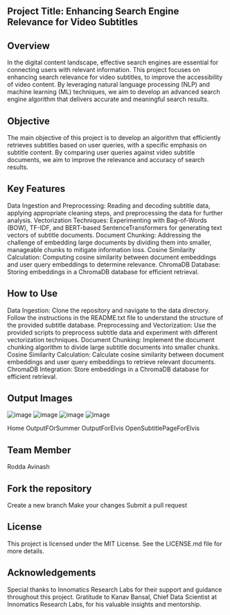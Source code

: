 ## Project Title: Enhancing Search Engine Relevance for Video Subtitles
## Overview
In the digital content landscape, effective search engines are essential for connecting users with relevant information. This project focuses on enhancing search relevance for video subtitles, to improve the accessibility of video content. By leveraging natural language processing (NLP) and machine learning (ML) techniques, we aim to develop an advanced search engine algorithm that delivers accurate and meaningful search results.

## Objective
The main objective of this project is to develop an algorithm that efficiently retrieves subtitles based on user queries, with a specific emphasis on subtitle content. By comparing user queries against video subtitle documents, we aim to improve the relevance and accuracy of search results.

## Key Features
Data Ingestion and Preprocessing: Reading and decoding subtitle data, applying appropriate cleaning steps, and preprocessing the data for further analysis. Vectorization Techniques: Experimenting with Bag-of-Words (BOW), TF-IDF, and BERT-based SentenceTransformers for generating text vectors of subtitle documents. Document Chunking: Addressing the challenge of embedding large documents by dividing them into smaller, manageable chunks to mitigate information loss. Cosine Similarity Calculation: Computing cosine similarity between document embeddings and user query embeddings to determine relevance. ChromaDB Database: Storing embeddings in a ChromaDB database for efficient retrieval.

## How to Use
Data Ingestion: Clone the repository and navigate to the data directory. Follow the instructions in the README.txt file to understand the structure of the provided subtitle database. Preprocessing and Vectorization: Use the provided scripts to preprocess subtitle data and experiment with different vectorization techniques. Document Chunking: Implement the document chunking algorithm to divide large subtitle documents into smaller chunks. Cosine Similarity Calculation: Calculate cosine similarity between document embeddings and user query embeddings to retrieve relevant documents. ChromaDB Integration: Store embeddings in a ChromaDB database for efficient retrieval.

## Output Images
![image](https://github.com/Reshmashaik6521/Search_Engine_For_Movie_Subtitles/assets/129650604/96868be7-c8af-4567-a6d3-fc5586a9710c)
![image](https://github.com/Reshmashaik6521/Search_Engine_For_Movie_Subtitles/assets/129650604/346785e5-a7e6-4cd1-9ec3-393001e2fe20)
![image](https://github.com/Reshmashaik6521/Search_Engine_For_Movie_Subtitles/assets/129650604/87b3e254-4fe6-4c9f-b857-2250ae272326)
![image](https://github.com/Reshmashaik6521/Search_Engine_For_Movie_Subtitles/assets/129650604/8cdc78ee-d6b3-4824-bbc1-a5b5e738b0c3)

Home OutputFOrSummer OutputForElvis OpenSubtitlePageForElvis

## Team Member
Rodda Avinash

## Fork the repository
Create a new branch Make your changes Submit a pull request

## License
This project is licensed under the MIT License. See the LICENSE.md file for more details.

## Acknowledgements
Special thanks to Innomatics Research Labs for their support and guidance throughout this project. Gratitude to Kanav Bansal, Chief Data Scientist at Innomatics Research Labs, for his valuable insights and mentorship.
